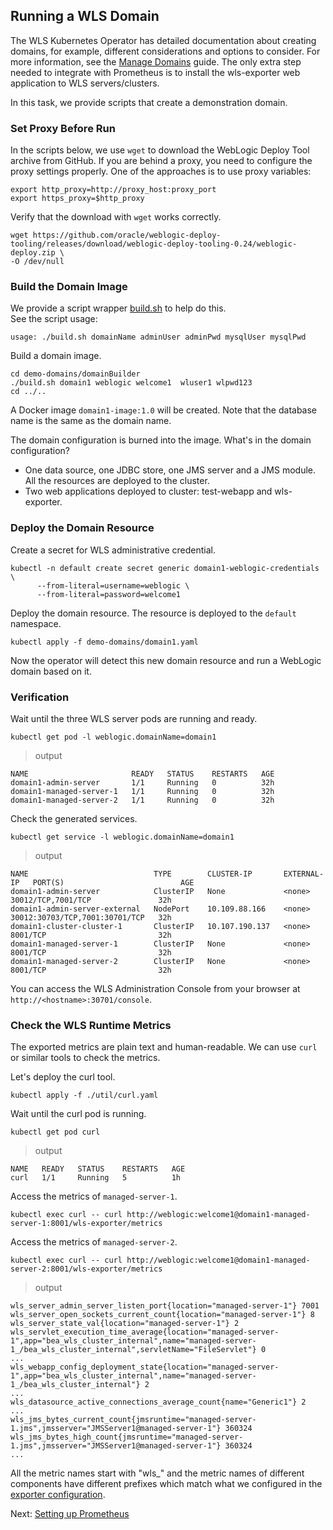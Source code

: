 ## Running a WLS Domain
The WLS Kubernetes Operator has detailed documentation about creating domains, for example, different considerations and options to consider. For more information, see the [Manage Domains](https://oracle.github.io/weblogic-kubernetes-operator/userguide/managing-domains/) guide. The only extra step needed to integrate with Prometheus is to install the wls-exporter web application to WLS servers/clusters.

In this task, we provide scripts that create a demonstration domain.

### Set Proxy Before Run
In the scripts below, we use `wget` to download the WebLogic Deploy Tool archive from GitHub. If you are behind a proxy, you need to configure the proxy settings properly. One of the approaches is to use proxy variables:
```
export http_proxy=http://proxy_host:proxy_port
export https_proxy=$http_proxy
```
Verify that the download with `wget` works correctly.
```
wget https://github.com/oracle/weblogic-deploy-tooling/releases/download/weblogic-deploy-tooling-0.24/weblogic-deploy.zip \
-O /dev/null
```

### Build the Domain Image
We provide a script wrapper [build.sh](../demo-domains/domainBuilder/build.sh) to help do this.  
See the script usage:
```
usage: ./build.sh domainName adminUser adminPwd mysqlUser mysqlPwd
```
Build a domain image.
```
cd demo-domains/domainBuilder
./build.sh domain1 weblogic welcome1  wluser1 wlpwd123
cd ../..
```
A Docker image `domain1-image:1.0` will be created. Note that the database name is the same as the domain name.

The domain configuration is burned into the image. What's in the domain configuration?
- One data source, one JDBC store, one JMS server and a JMS module. All the resources are deployed to the cluster.
- Two web applications deployed to cluster: test-webapp and wls-exporter.  

### Deploy the Domain Resource
Create a secret for WLS administrative credential.
```
kubectl -n default create secret generic domain1-weblogic-credentials \
      --from-literal=username=weblogic \
      --from-literal=password=welcome1
```
Deploy the domain resource. The resource is deployed to the `default` namespace.
```
kubectl apply -f demo-domains/domain1.yaml
```
Now the operator will detect this new domain resource and run a WebLogic domain based on it.

### Verification
Wait until the three WLS server pods are running and ready.
```
kubectl get pod -l weblogic.domainName=domain1
```
> output
```
NAME                       READY   STATUS    RESTARTS   AGE
domain1-admin-server       1/1     Running   0          32h
domain1-managed-server-1   1/1     Running   0          32h
domain1-managed-server-2   1/1     Running   0          32h
```
Check the generated services.
```
kubectl get service -l weblogic.domainName=domain1
```
> output
```
NAME                            TYPE        CLUSTER-IP       EXTERNAL-IP   PORT(S)                          AGE
domain1-admin-server            ClusterIP   None             <none>        30012/TCP,7001/TCP               32h
domain1-admin-server-external   NodePort    10.109.88.166    <none>        30012:30703/TCP,7001:30701/TCP   32h
domain1-cluster-cluster-1       ClusterIP   10.107.190.137   <none>        8001/TCP                         32h
domain1-managed-server-1        ClusterIP   None             <none>        8001/TCP                         32h
domain1-managed-server-2        ClusterIP   None             <none>        8001/TCP                         32h
```

You can access the WLS Administration Console from your browser at `http://<hostname>:30701/console`.

### Check the WLS Runtime Metrics
The exported metrics are plain text and human-readable. We can use `curl` or similar tools to check the metrics.

Let's deploy the curl tool.
```
kubectl apply -f ./util/curl.yaml
```
Wait until the curl pod is running.
```
kubectl get pod curl
```
> output
```
NAME   READY   STATUS    RESTARTS   AGE
curl   1/1     Running   5          1h
```
Access the metrics of `managed-server-1`.
```
kubectl exec curl -- curl http://weblogic:welcome1@domain1-managed-server-1:8001/wls-exporter/metrics
```
Access the metrics of `managed-server-2`.
```
kubectl exec curl -- curl http://weblogic:welcome1@domain1-managed-server-2:8001/wls-exporter/metrics
```
> output
```
wls_server_admin_server_listen_port{location="managed-server-1"} 7001
wls_server_open_sockets_current_count{location="managed-server-1"} 8
wls_server_state_val{location="managed-server-1"} 2
wls_servlet_execution_time_average{location="managed-server-1",app="bea_wls_cluster_internal",name="managed-server-1_/bea_wls_cluster_internal",servletName="FileServlet"} 0
...
wls_webapp_config_deployment_state{location="managed-server-1",app="bea_wls_cluster_internal",name="managed-server-1_/bea_wls_cluster_internal"} 2
...
wls_datasource_active_connections_average_count{name="Generic1"} 2
...
wls_jms_bytes_current_count{jmsruntime="managed-server-1.jms",jmsserver="JMSServer1@managed-server-1"} 360324
wls_jms_bytes_high_count{jmsruntime="managed-server-1.jms",jmsserver="JMSServer1@managed-server-1"} 360324
...
```
All the metric names start with "wls_" and the metric names of different components have different prefixes which match what we configured in the [exporter configuration](../dashboard/exporter-config.yaml).

Next: [Setting up Prometheus](05-prometheus.md)
